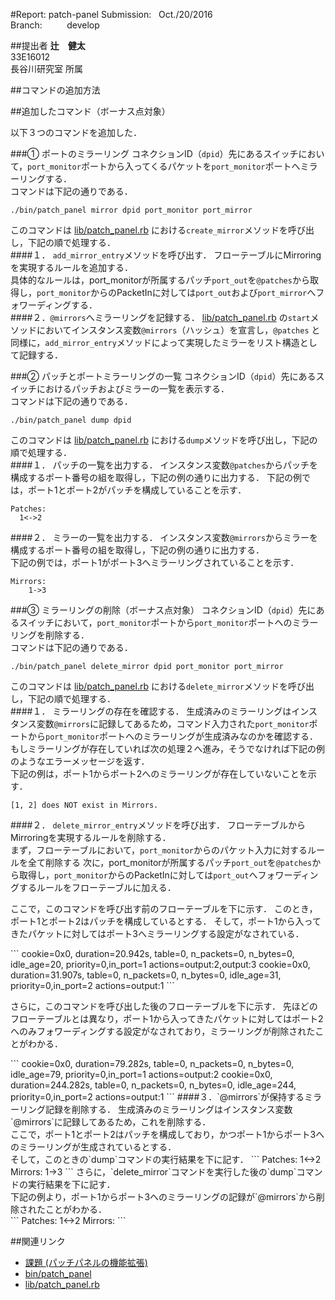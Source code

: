 #Report: patch-panel
Submission: &nbsp; Oct./20/2016<br>
Branch: &nbsp;&nbsp;&nbsp;&nbsp;&nbsp;&nbsp;&nbsp;&nbsp; develop<br>






##提出者
<B>辻　健太</B><br>
33E16012<br>
長谷川研究室 所属<br>



##コマンドの追加方法



##追加したコマンド（ボーナス点対象）
<p>以下３つのコマンドを追加した．</p>

###① ポートのミラーリング
コネクションID（`dpid`）先にあるスイッチにおいて，`port_monitor`ポートから入ってくるパケットを`port_monitor`ポートへミラーリングする．<br>
コマンドは下記の通りである．<br>
```
./bin/patch_panel mirror dpid port_monitor port_mirror
```
このコマンドは
[lib/patch_panel.rb](lib/patch_panel.rb)
における`create_mirror`メソッドを呼び出し，下記の順で処理する．<br>
####１． `add_mirror_entry`メソッドを呼び出す．
フローテーブルにMirroringを実現するルールを追加する．<br>
具体的なルールは，port_monitorが所属するパッチ`port_out`を`@patches`から取得し，`port_monitor`からのPacketInに対しては`port_out`および`port_mirror`へフォワーディングする．<br>
####２．`@mirrors`へミラーリングを記録する．
[lib/patch_panel.rb](lib/patch_panel.rb)
の`start`メソッドにおいてインスタンス変数`@mirrors`（ハッシュ）を宣言し，`@patches`
と同様に，`add_mirror_entry`メソッドによって実現したミラーをリスト構造として記録する．<br>

###② パッチとポートミラーリングの一覧
コネクションID（`dpid`）先にあるスイッチにおけるパッチおよびミラーの一覧を表示する．<br>
コマンドは下記の通りである．<br>
```
./bin/patch_panel dump dpid
```
このコマンドは
[lib/patch_panel.rb](lib/patch_panel.rb)
における`dump`メソッドを呼び出し，下記の順で処理する．<br>
####１． パッチの一覧を出力する．
インスタンス変数`@patches`からパッチを構成するポート番号の組を取得し，下記の例の通りに出力する．
下記の例では，ポート1とポート2がパッチを構成していることを示す．<br>
```
Patches:
  1<->2
```
####２． ミラーの一覧を出力する．
インスタンス変数`@mirrors`からミラーを構成するポート番号の組を取得し，下記の例の通りに出力する．<br>
下記の例では，ポート1がポート3へミラーリングされていることを示す．<br>
```
Mirrors:
	1->3
```
###③ ミラーリングの削除（ボーナス点対象）
コネクションID（`dpid`）先にあるスイッチにおいて，`port_monitor`ポートから`port_monitor`ポートへのミラーリングを削除する．<br>
コマンドは下記の通りである．<br>
```
./bin/patch_panel delete_mirror dpid port_monitor port_mirror
```
このコマンドは
[lib/patch_panel.rb](lib/patch_panel.rb)
における`delete_mirror`メソッドを呼び出し，下記の順で処理する．<br>
####１． ミラーリングの存在を確認する．
生成済みのミラーリングはインスタンス変数`@mirrors`に記録してあるため，コマンド入力された`port_monitor`ポートから`port_monitor`ポートへのミラーリングが生成済みなのかを確認する．<br>
もしミラーリングが存在していれば次の処理２へ進み，そうでなければ下記の例のようなエラーメッセージを返す．<br>
下記の例は，ポート1からポート2へのミラーリングが存在していないことを示す．<br>
```
[1, 2] does NOT exist in Mirrors.
```
####２． `delete_mirror_entry`メソッドを呼び出す．
フローテーブルからMirroringを実現するルールを削除する．<br>
まず，フローテーブルにおいて，`port_monitor`からのパケット入力に対するルールを全て削除する
次に，port_monitorが所属するパッチ`port_out`を`@patches`から取得し，`port_monitor`からのPacketInに対しては`port_out`へフォワーディングするルールをフローテーブルに加える．<br>
<p>ここで，このコマンドを呼び出す前のフローテーブルを下に示す．
このとき，ポート1とポート2はパッチを構成しているとする．
そして，ポート1から入ってきたパケットに対してはポート3へミラーリングする設定がなされている．</p>
```
cookie=0x0, duration=20.942s, table=0, n_packets=0, n_bytes=0, idle_age=20, priority=0,in_port=1 actions=output:2,output:3
cookie=0x0, duration=31.907s, table=0, n_packets=0, n_bytes=0, idle_age=31, priority=0,in_port=2 actions=output:1
```
<p>さらに，このコマンドを呼び出した後のフローテーブルを下に示す．
先ほどのフローテーブルとは異なり，ポート1から入ってきたパケットに対してはポート2へのみフォワーディングする設定がなされており，ミラーリングが削除されたことがわかる．</p>
```
cookie=0x0, duration=79.282s, table=0, n_packets=0, n_bytes=0, idle_age=79, priority=0,in_port=1 actions=output:2
cookie=0x0, duration=244.282s, table=0, n_packets=0, n_bytes=0, idle_age=244, priority=0,in_port=2 actions=output:1
```
####３．`@mirrors`が保持するミラーリング記録を削除する．
生成済みのミラーリングはインスタンス変数`@mirrors`に記録してあるため，これを削除する．<br>
ここで，ポート1とポート2はパッチを構成しており，かつポート1からポート3へのミラーリングが生成されているとする．<br>
そして，このときの`dump`コマンドの実行結果を下に記す．
```
Patches:
	1<->2
Mirrors:
	1->3
```
さらに，`delete_mirror`コマンドを実行した後の`dump`コマンドの実行結果を下に記す．<br>
下記の例より，ポート1からポート3へのミラーリングの記録が`@mirrors`から削除されたことがわかる．<br>
```
Patches:
	1<->2
Mirrors:
```



##関連リンク
* [課題 (パッチパネルの機能拡張)](https://github.com/handai-trema/deck/blob/develop/week3/assignment_patch_panel.md)
* [bin/patch_panel](bin/patch_panel)
* [lib/patch_panel.rb](lib/patch_panel.rb)
